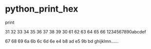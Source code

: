 # python_print_hex

print

31 32 33 34 35 36 37 38 39 30 61 62 63 64 65 66 1234567890abcdef

67 68 69 6a 6b 6c 6d 6e e4 b8 ad e5 9b bd       ghijklmn......

